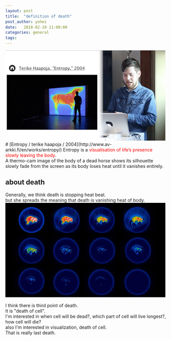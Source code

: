 ```yaml
---
layout: post
title:  "definition of death"
post_author: yohei
date:   2018-02-10 11:00:00
categories: general
tags: 
---
```



<img src="/images/entropy.png" width="500px">
# [Entropy / terike haapoja / 2004](http://www.av-arkki.fi/en/works/entropy/) 
Entropy is a <span style="color : red">visualisation of life’s presence slowly leaving the body</span>.<br> 
A thermo-cam image of the body of a dead horse shows its silhouette slowly fade from the screen as its body loses heat until it vanishes entirely.<br>

## about death
Generally, we think death is stopping heat beat.<br>
but she spreads the meaning that death is vanishing heat of body.<br>
<img src="/images/12death.jpg" width="500px">


I think there is third point of death.<br>
It is "death of cell".<br>
I'm interested in when cell will be dead?, which part of cell will live longest?, how cell will die?<br>
also I'm interested in visualization, death of cell.<br>
That is really last death.<br>



